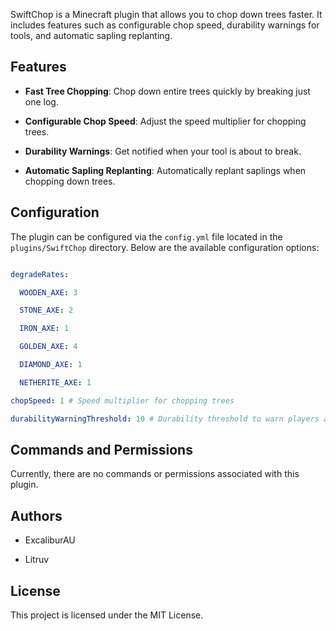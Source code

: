 
SwiftChop is a Minecraft plugin that allows you to chop down trees faster. It includes features such as configurable chop speed, durability warnings for tools, and automatic sapling replanting.

## Features

- **Fast Tree Chopping**: Chop down entire trees quickly by breaking just one log.

- **Configurable Chop Speed**: Adjust the speed multiplier for chopping trees.

- **Durability Warnings**: Get notified when your tool is about to break.

- **Automatic Sapling Replanting**: Automatically replant saplings when chopping down trees.

  

## Configuration

The plugin can be configured via the `config.yml` file located in the `plugins/SwiftChop` directory. Below are the available configuration options:

```yaml

degradeRates:

  WOODEN_AXE: 3

  STONE_AXE: 2

  IRON_AXE: 1

  GOLDEN_AXE: 4

  DIAMOND_AXE: 1

  NETHERITE_AXE: 1

chopSpeed: 1 # Speed multiplier for chopping trees

durabilityWarningThreshold: 10 # Durability threshold to warn players about tool breaking

```

## Commands and Permissions

Currently, there are no commands or permissions associated with this plugin.

## Authors

- ExcaliburAU

- Litruv

## License

This project is licensed under the MIT License.